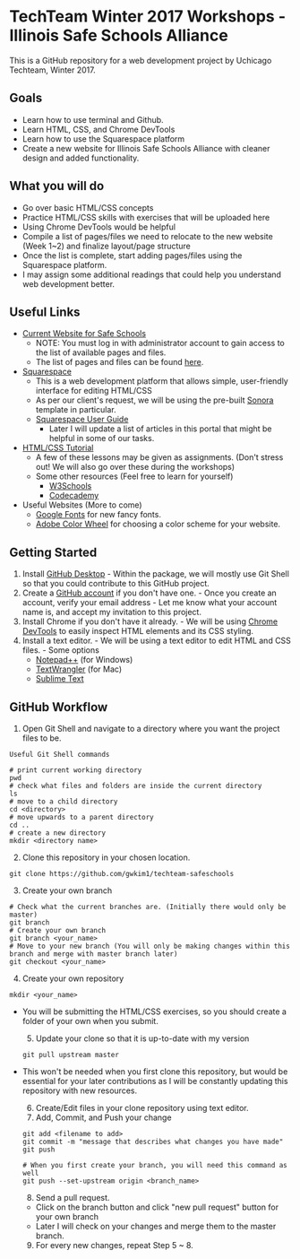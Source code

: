 # TechTeam Winter 2017 Workshops - Illinois Safe Schools Alliance

This is a GitHub repository for a web development project by Uchicago Techteam, Winter 2017.

## Goals
- Learn how to use terminal and Github.
- Learn HTML, CSS, and Chrome DevTools
- Learn how to use the Squarespace platform
- Create a new website for Illinois Safe Schools Alliance with cleaner design and added functionality.

## What you will do
  - Go over basic HTML/CSS concepts
  - Practice HTML/CSS skills with exercises that will be uploaded here
  - Using Chrome DevTools would be helpful
  - Compile a list of pages/files we need to relocate to the new website (Week 1~2) and finalize layout/page structure
  - Once the list is complete, start adding pages/files using the Squarespace platform.
  - I may assign some additional readings that could help you understand web development better.

## Useful Links
  - <a href="http://illinoissafeschools.org/">Current Website for Safe Schools</a>
    - NOTE: You must log in with administrator account to gain access to the list of available pages and files.
    - The list of pages and files can be found <a href="http://illinoissafeschools.org/admin/content">here</a>.
  - <a href="https://www.squarespace.com/">Squarespace</a>
    - This is a web development platform that allows simple, user-friendly interface for editing HTML/CSS
    - As per our client's request, we will be using the pre-built <a href="http://sonora-demo.squarespace.com/">Sonora</a> template in particular.
    - <a href="https://support.squarespace.com/hc/en-us/articles/206756327">Squarespace User Guide</a>
      - Later I will update a list of articles in this portal that might be helpful in some of our tasks.
  - <a href="http://learn.shayhowe.com/html-css/">HTML/CSS Tutorial</a>
    - A few of these lessons may be given as assignments. (Don't stress out! We will also go over these during the workshops)
    - Some other resources (Feel free to learn for yourself)
      - <a href="http://www.w3schools.com/">W3Schools</a>
      - <a href="https://www.codecademy.com/learn/web">Codecademy</a>
  - Useful Websites (More to come)
    - <a href="https://fonts.google.com/">Google Fonts</a> for new fancy fonts.
    - <a href="https://color.adobe.com/create/color-wheel">Adobe Color Wheel</a> for choosing a color scheme for your website.

## Getting Started
  1. Install <a href="https://desktop.github.com/">GitHub Desktop</a>
    - Within the package, we will mostly use Git Shell so that you could contribute to this GitHub project.
  2. Create a <a href="https://github.com/">GitHub account</a> if you don't have one.
    - Once you create an account, verify your email address
    - Let me know what your account name is, and accept my invitation to this project.
  3. Install Chrome if you don't have it already. 
    - We will be using <a href="https://developers.google.com/web/tools/chrome-devtools/">Chrome DevTools</a> to easily inspect HTML elements and its CSS styling.
  4. Install a text editor.
    - We will be using a text editor to edit HTML and CSS files.
    - Some options
      - <a href="https://notepad-plus-plus.org/">Notepad++</a> (for Windows)
      - <a href="http://www.barebones.com/products/textwrangler/download.html">TextWrangler</a> (for Mac)
      - <a href="https://www.sublimetext.com/">Sublime Text</a>

  
## GitHub Workflow
  1. Open Git Shell and navigate to a directory where you want the project files to be.
  ```
  Useful Git Shell commands

  # print current working directory
  pwd
  # check what files and folders are inside the current directory   
  ls
  # move to a child directory
  cd <directory> 
  # move upwards to a parent directory
  cd ..
  # create a new directory
  mkdir <directory name>
  ```
  2. Clone this repository in your chosen location. <br>
  ```
  git clone https://github.com/gwkim1/techteam-safeschools
  ```
  3. Create your own branch  
  ```
  # Check what the current branches are. (Initially there would only be master)
  git branch
  # Create your own branch
  git branch <your_name>
  # Move to your new branch (You will only be making changes within this branch and merge with master branch later)
  git checkout <your_name>
  ```
  
  4. Create your own repository
  ```
  mkdir <your_name>
  ```
- You will be submitting the HTML/CSS exercises, so you should create a folder of your own when you submit.

  5. Update your clone so that it is up-to-date with my version
  ```
  git pull upstream master
  ```  
- This won't be needed when you first clone this repository, but would be essential for your later contributions as I will be constantly updating this repository with new resources.

  6. Create/Edit files in your clone repository using text editor.
  7. Add, Commit, and Push your change
  ```
  git add <filename to add>
  git commit -m "message that describes what changes you have made"
  git push
  
  # When you first create your branch, you will need this command as well
  git push --set-upstream origin <branch_name>
  ```  
  8. Send a pull request.
    - Click on the branch button and click "new pull request" button for your own branch
    - Later I will check on your changes and merge them to the master branch.
    
  9. For every new changes, repeat Step 5 ~ 8.
  
  
